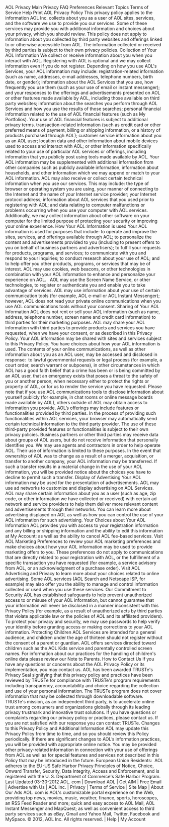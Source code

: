 AOL Privacy Main Privacy FAQ Preferences Relevant Topics Terms of Service Help Print AOL Privacy Policy This privacy policy applies to the information AOL Inc. collects about you as a user of AOL sites, services, and the software we use to provide you our services. Some of these services may provide you with additional information and choices about your privacy, which you should review. This policy does not apply to information about you collected by third party websites and offerings linked to or otherwise accessible from AOL. The information collected or received by third parties is subject to their own privacy policies. Collection of Your AOL Information We collect or receive information about you when you interact with AOL. Registering with AOL is optional and we may collect information even if you do not register. Depending on how you use AOL's Services, your AOL information may include: registration-related information (such as name, addresses, e-mail addresses, telephone numbers, birth date, or gender); information about the AOL Services that you use, how frequently you use them (such as your use of email or instant messenger); and your responses to the offerings and advertisements presented on AOL or other features made available by AOL, including those available on third party websites; information about the searches you perform through AOL Services and how you use the results of those searches; personal financial information related to the use of AOL financial features (such as My Portfolios). Your use of AOL financial features is subject to additional privacy terms. transaction-related information (such as credit card or other preferred means of payment, billing or shipping information, or a history of products purchased through AOL); customer service information about you as an AOL user; location data and other information about mobile devices used to access and interact with AOL; or other information specifically related to your use of particular AOL services or offerings, including information that you publicly post using tools made available by AOL. Your AOL information may be supplemented with additional information from other companies such as publicly available information, information about households, and other information which we may append or match to your AOL information. AOL may also receive or collect certain technical information when you use our services. This may include: the type of browser or operating system you are using, your manner of connecting to the Internet and the name of your Internet service provider; your Internet protocol address; information about AOL services that you used prior to registering with AOL; and data relating to computer malfunctions or problems occurring when you use your computer with AOL services. Additionally, we may collect information about other software on your computer for the limited purpose of protecting your security or improving your online experience. How Your AOL Information is used Your AOL information is used for purposes that include: to operate and improve the sites, services, and offerings available through AOL; to personalize the content and advertisements provided to you (including to present offers to you on behalf of business partners and advertisers); to fulfill your requests for products, programs, and services; to communicate with you and respond to your inquiries; to conduct research about your use of AOL; and to help offer you other products, programs, or services that may be of interest. AOL may use cookies, web beacons, or other technologies in combination with your AOL information to enhance and personalize your experience on AOL.   AOL may use the Screen Name Service, or other technologies, to register or authenticate you and enable you to take advantage of services. AOL may use information about your use of certain communication tools (for example, AOL e-mail or AOL Instant Messenger); however, AOL does not read your private online communications when you use AOL communications tools without your consent. Sharing of Your AOL Information AOL does not rent or sell your AOL information (such as name, address, telephone number, screen name and credit card information) to third parties for their marketing purposes. AOL may share your AOL information with third parties to provide products and services you have requested, when we have your consent, or as described in this Privacy Policy. Your AOL information may be shared with sites and services subject to this Privacy Policy. You have choices about how your AOL information is used. The contents of your online communications, as well as other information about you as an AOL user, may be accessed and disclosed in response:  to lawful governmental requests or legal process (for example, a court order, search warrant or subpoena), in other circumstances in which AOL has a good faith belief that a crime has been or is being committed by an AOL user, that an emergency exists that poses a threat to the safety of you or another person, when necessary either to protect the rights or property of AOL, or for us to render the service you have requested. Please note that if you use AOL communications tools to disclose information about yourself publicly (for example, in chat rooms or online message boards made available by AOL), others outside of AOL may obtain access to information you provide. AOL’s offerings may include features or functionalities provided by third parties. In the process of providing such functionalities within AOL services, your browser may automatically send certain technical information to the third party provider. The use of these third-party provided features or functionalities is subject to their own privacy policies. Business partners or other third parties may receive data about groups of AOL users, but do not receive information that personally identifies you. We may use agents and contractors in order to help operate AOL. Their use of information is limited to these purposes. In the event that ownership of AOL was to change as a result of a merger, acquisition, or transfer to another company, your AOL information may be transferred. If such a transfer results in a material change in the use of your AOL information, you will be provided notice about the choices you have to decline to permit such a transfer. Display of Advertising Your AOL information may be used for the presentation of advertisements. AOL may use ad networks to customize and display advertising on AOL Services. AOL may share certain information about you as a user (such as age, zip code, or other information we have collected or received) with certain ad network and service providers to help them deliver more relevant content and advertisements through their networks. You can learn more about advertising displayed on AOL as well as how you can control the use of your AOL information for such advertising. Your Choices about Your AOL Information AOL provides you with access to your registration information and any billing or shipping information and the ability to edit this information at My Account; as well as the ability to cancel AOL fee-based services. Visit AOL Marketing Preferences to review your AOL marketing preferences and make choices about how your AOL information may be used to provide marketing offers to you. These preferences do not apply to communications that are directly related to your registration with AOL, or the fulfillment of a specific transaction you have requested (for example, a service advisory from AOL, or an acknowledgment of a purchase order). Visit AOL Advertising and Privacy to learn more about your choices related to online advertising. Some AOL services (AOL Search and Netscape ISP, for example) may also offer you the ability to manage and control information collected or used when you use these services. Our Commitment to Security AOL has established safeguards to help prevent unauthorized access to or misuse of your AOL information, but cannot guarantee that your information will never be disclosed in a manner inconsistent with this Privacy Policy (for example, as a result of unauthorized acts by third parties that violate applicable law or the policies of AOL and its affiliated providers). To protect your privacy and security, we may use passwords to help verify your identity before granting access or making corrections to your AOL information. Protecting Children AOL Services are intended for a general audience, and children under the age of thirteen should not register without the consent of a parent or guardian. AOL offers services directed toward children such as the AOL Kids service and parentally controlled screen names. For information about our practices for the handling of children's online data please review our Note to Parents. How to Contact Us If you have any questions or concerns about the AOL Privacy Policy or its implementation, you may contact us. AOL has been awarded TRUSTe's Privacy Seal signifying that this privacy policy and practices have been reviewed by TRUSTe for compliance with TRUSTe's program requirements including transparency, accountability and choice regarding the collection and use of your personal information. The TRUSTe program does not cover information that may be collected through downloadable software. TRUSTe's mission, as an independent third party, is to accelerate online trust among consumers and organizations globally through its leading privacy trustmark and innovative trust solutions. If you have questions or complaints regarding our privacy policy or practices, please contact us. If you are not satisfied with our response you can contact TRUSTe. Changes to this Privacy Policy and Additional Information AOL may update this Privacy Policy from time to time, and so you should review this Policy periodically. If there are significant changes to AOL’s information practices, you will be provided with appropriate online notice. You may be provided other privacy-related information in connection with your use of offerings from AOL as well as for special features and services not described in this Policy that may be introduced in the future. European Union Residents:  AOL adheres to the EU-US Safe Harbor Privacy Principles of Notice, Choice, Onward Transfer, Security, Data Integrity, Access and Enforcement, and is registered with the U. S. Department of Commerce's Safe Harbor Program. Last Updated 03-30-2012 AOL. com | Download AOL | Get AIM | Free Email | Advertise with Us | AOL Inc. | Privacy | Terms of Service | Site Map | About Our Ads AOL. com is AOL's customizable portal experience on the Web, providing top news, movies, music, weather, finance, sports, horoscopes, an RSS Feed Reader and more; quick and easy access to AOL Mail, AOL Instant Messenger and MapQuest; as well as convenient access to third party services such as eBay, Gmail and Yahoo Mail, Twitter, Facebook and MySpace. © 2012, AOL Inc. All rights reserved. | Help | My Account